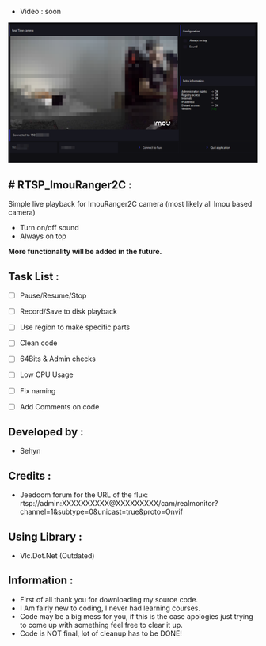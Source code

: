 
* Video : soon

![](/Images/FormPicture.png)



## # RTSP_ImouRanger2C :
Simple live playback for ImouRanger2C camera (most likely all Imou based camera)

* Turn on/off sound
* Always on top

**More functionality will be added in the future.**

## Task List :

- [ ] Pause/Resume/Stop
- [ ] Record/Save to disk playback
- [ ] Use region to make specific parts
- [ ] Clean code
- [ ] 64Bits & Admin checks
- [ ] Low CPU Usage
- [ ] Fix naming
- [ ] Add Comments on code



## Developed by :
* Sehyn

## Credits : 
* Jeedoom forum for the URL of the flux: rtsp://admin:XXXXXXXXXX@XXXXXXXXX/cam/realmonitor?channel=1&subtype=0&unicast=true&proto=Onvif


## Using Library :
* Vlc.Dot.Net (Outdated)

## Information :
* First of all thank you for downloading my source code.
* I Am fairly new to coding, I never had learning courses.
* Code may be a big mess for you, if this is the case apologies just trying to come up with something feel free to clear it up.
* Code is NOT final, lot of cleanup has to be DONE!
